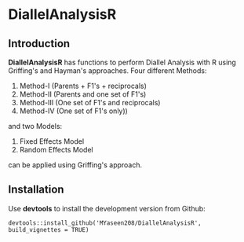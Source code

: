 # DiallelAnalysisR
## Introduction

**DiallelAnalysisR** has functions to perform Diallel Analysis with R using Griffing's and Hayman's approaches. Four different Methods:

1. Method-I (Parents + F1's + reciprocals)
2. Method-II (Parents and one set of F1's)
3. Method-III (One set of F1's and reciprocals)
4. Method-IV (One set of F1's only)) 

and two Models:

1. Fixed Effects Model
2. Random Effects Model

can be applied using Griffing's approach.

## Installation
Use **devtools** to install the development version from Github:

```{r}
devtools::install_github('MYaseen208/DiallelAnalysisR', build_vignettes = TRUE)
```
